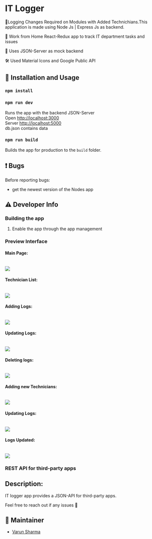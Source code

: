 # IT Logger
:ticket:Logging Changes Required on Modules with Added Technichians.This application is made using Node Js | Express Js as backend.<br>

:ticket: Work from Home React-Redux app to track IT department tasks and issues<br>

:ticket: Uses JSON-Server as mock backend<br>

:hammer_and_wrench: Used Material Icons and Google Public API


## :rocket: Installation and Usage

### `npm install`

### `npm run dev`

Runs the app with the backend JSON-Server<br>
Open [http://localhost:3000](http://localhost:3000)<br>
Server [http://localhost:5000](http://localhost:5000)<br>
db.json contains data

### `npm run build`

Builds the app for production to the `build` folder.<br>

## :exclamation: Bugs
Before reporting bugs:

* get the newest version of the Nodes app

## :warning: Developer Info

### Building the app
1. Enable the app through the app management 

### Preview Interface

<h4>Main Page:</h4>
<br>
<img src="https://github.com/varunswing/it_logger/blob/master/images/1.JPG"/>
<br>
<h4>Technician List:</h4>
<br>
<img src="https://github.com/varunswing/it_logger/blob/master/images/2.JPG"/>
<br>
<h4>Adding Logs:</h4>
<br>
<img src="https://github.com/varunswing/it_logger/blob/master/images/3.JPG"/>
<br>
<h4>Updating Logs: </h4>
<br>
<img src="https://github.com/varunswing/it_logger/blob/master/images/4.JPG"/>
<br>
<h4>Deleting logs:</h4>
<br>
<img src="https://github.com/varunswing/it_logger/blob/master/images/5.JPG"/>
<br>
<h4>Adding new Technicians:</h4>
<br>
<img src="https://github.com/varunswing/it_logger/blob/master/images/6.JPG"/>
<br>
<h4>Updating Logs:</h4>
<br>
<img src="https://github.com/varunswing/it_logger/blob/master/images/8.JPG"/>
<br>
<h4>Logs Updated:</h4>
<br>
<img src="https://github.com/varunswing/it_logger/blob/master/images/9.JPG"/>
</br>

### REST API for third-party apps
## Description: 
IT logger app provides a JSON-API for third-party apps.<br> 

Feel free to reach out if any issues :raised_hands:

## :busts_in_silhouette: Maintainer
- [Varun Sharma](https://github.com/varunswing)